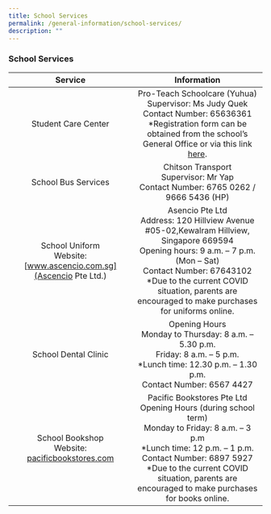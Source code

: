 ```yaml
---
title: School Services
permalink: /general-information/school-services/
description: ""
---
```

### School Services

| Service | Information |
|:---:|:---:|
| Student Care Center | Pro-Teach Schoolcare (Yuhua)<br>Supervisor: Ms Judy Quek<br>Contact Number: 65636361<br>*Registration form can be obtained from the school’s General Office or via this link [here](/files/Request-Form-YSC-2022-Student-care.pdf). |
| School Bus Services | Chitson Transport<br>Supervisor: Mr Yap<br>Contact Number: 6765 0262 / 9666 5436 (HP) |
| School Uniform<br>Website: [www.ascencio.com.sg](Ascencio Pte Ltd.) | Asencio Pte Ltd<br>Address: 120 Hillview Avenue #05-02,Kewalram Hillview, Singapore 669594<br>Opening hours: 9 a.m. – 7 p.m. (Mon – Sat)<br>Contact Number: 67643102<br>*Due to the current COVID situation, parents are encouraged to make purchases for uniforms online. |
| School Dental Clinic | Opening Hours<br>Monday to Thursday: 8 a.m. – 5.30 p.m.<br>Friday: 8 a.m. – 5 p.m.<br>*Lunch time: 12.30 p.m. – 1.30 p.m.<br>Contact Number: 6567 4427 |
| School Bookshop<br>Website: [pacificbookstores.com](pacificbookstores.com) | Pacific Bookstores Pte Ltd<br>Opening Hours (during school term)<br>Monday to Friday: 8 a.m. – 3 p.m<br>*Lunch time: 12 p.m. – 1 p.m.<br>Contact Number: 6897 5927<br>*Due to the current COVID situation, parents are encouraged to make purchases for books online. |